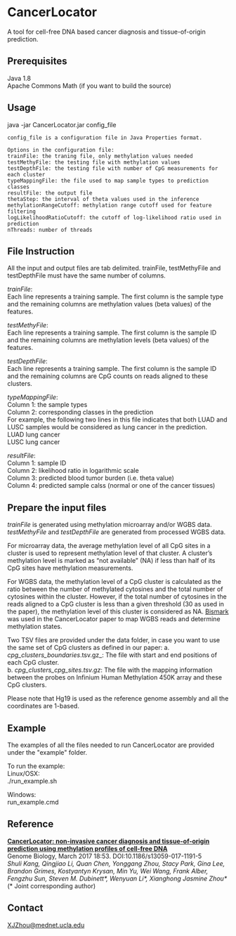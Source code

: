 
# **CancerLocator**  
A tool for cell-free DNA based cancer diagnosis and tissue-of-origin prediction.

## Prerequisites  
Java 1.8  
Apache Commons Math (if you want to build the source)


## Usage
java -jar CancerLocator.jar config_file

    config_file is a configuration file in Java Properties format.
    
    Options in the configuration file:
    trainFile: the traning file, only methylation values needed
    testMethyFile: the testing file with methylation values
    testDepthFile: the testing file with number of CpG measurements for each cluster
    typeMappingFile: the file used to map sample types to prediction classes
    resultFile: the output file
    thetaStep: the interval of theta values used in the inference
    methylationRangeCutoff: methylation range cutoff used for feature filtering
    logLikelihoodRatioCutoff: the cutoff of log-likelihood ratio used in prediction
    nThreads: number of threads


## File Instruction  

All the input and output files are tab delimited. trainFile, testMethyFile and testDepthFile must have the same number of columns. 

_trainFile_:   
    Each line represents a training sample. The first column is the sample type and the remaining columns are methylation values (beta values) of the features.  

_testMethyFile_:  
    Each line represents a training sample. The first column is the sample ID and the remaining columns are methylation levels (beta values) of the features.

_testDepthFile_:  
    Each line represents a training sample. The first column is the sample ID and the remaining columns are CpG counts on reads aligned to these clusters.

_typeMappingFile_:  
    Column 1: the sample types  
    Column 2: corresponding classes in the prediction  
    For example, the following two lines in this file indicates that both LUAD and LUSC samples would be considered as lung cancer in the prediction.  
    LUAD    lung cancer  
    LUSC    lung cancer  

_resultFile_:  
    Column 1: sample ID  
    Column 2: likelihood ratio in logarithmic scale  
    Column 3: predicted blood tumor burden (i.e. theta value)  
    Column 4: predicted sample calss (normal or one of the cancer tissues)  

## Prepare the input files

_trainFile_ is generated using methylation microarray and/or WGBS data. _testMethyFile_ and _testDepthFile_ are generated from processed WGBS data.

For microarray data, the average methylation level of all CpG sites in a cluster is used to represent methylation level of that cluster. A cluster’s methylation level is marked as “not available” (NA) if less than half of its CpG sites have methylation measurements.

For WGBS data, the methylation level of a CpG cluster is calculated as the ratio between the number of methylated cytosines and the total number of cytosines within the cluster. However, if the total number of cytosines in the reads aligned to a CpG cluster is less than a given threshold (30 as used in the paper), the methylation level of this cluster is considered as NA. [Bismark](https://www.bioinformatics.babraham.ac.uk/projects/bismark/) was used in the CancerLocator paper to map WGBS reads and determine methylation states.

Two TSV files are provided under the data folder, in case you want to use the same set of CpG clusters as defined in our paper:
    a. _cpg_clusters_boundaries_.tsv.gz_: The file with start and end positions of each CpG cluster.  
    b. _cpg_clusters_cpg_sites.tsv.gz_: The file with the mapping information between the probes on Infinium Human Methylation 450K array and these CpG clusters.  
    
Please note that Hg19 is used as the reference genome assembly and all the coordinates are 1-based.


## Example

The examples of all the files needed to run CancerLocator are provided under the "example" folder.  

To run the example:  
Linux/OSX:  
./run_example.sh

Windows:  
run_example.cmd


## Reference

[__CancerLocator: non-invasive cancer diagnosis and tissue-of-origin prediction using methylation profiles of cell-free DNA__](http://genomebiology.biomedcentral.com/articles/10.1186/s13059-017-1191-5)  
Genome Biology, March 2017 18:53. DOI:10.1186/s13059-017-1191-5  
_Shuli Kang, Qingjiao Li, Quan Chen, Yonggang Zhou, Stacy Park, Gina Lee, Brandon Grimes, Kostyantyn Krysan, Min Yu, Wei Wang, Frank Alber, Fengzhu Sun, Steven M. Dubinett*, Wenyuan Li*, Xianghong Jasmine Zhou*_ (* Joint corresponding author)


## Contact

XJZhou@mednet.ucla.edu
